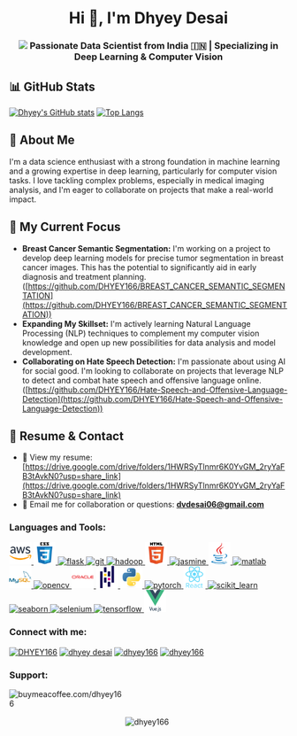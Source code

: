 <h1 align="center">Hi 👋, I'm Dhyey Desai</h1>

<h3 align="center">
   <img src="https://media.giphy.com/media/SWoSkN6DxTszqIKEqv/giphy.gif" width="50px"/>
   Passionate Data Scientist from India 🇮🇳 | Specializing in Deep Learning & Computer Vision
</h3>

## 📊 GitHub Stats

[![Dhyey's GitHub stats](https://github-readme-stats.vercel.app/api?username=dhyey166&show_icons=true&theme=radical)](https://github.com/anuraghazra/github-readme-stats)
[![Top Langs](https://github-readme-stats.vercel.app/api/top-langs/?username=dhyey166&layout=compact)](https://github.com/anuraghazra/github-readme-stats)

## 🚀 About Me

I'm a data science enthusiast with a strong foundation in machine learning and a growing expertise in deep learning, particularly for computer vision tasks. I love tackling complex problems, especially in medical imaging analysis, and I'm eager to collaborate on projects that make a real-world impact.

## 🔭 My Current Focus

- **Breast Cancer Semantic Segmentation:** I'm working on a project to develop deep learning models for precise tumor segmentation in breast cancer images. This has the potential to significantly aid in early diagnosis and treatment planning. ([https://github.com/DHYEY166/BREAST_CANCER_SEMANTIC_SEGMENTATION](https://github.com/DHYEY166/BREAST_CANCER_SEMANTIC_SEGMENTATION))
- **Expanding My Skillset:** I'm actively learning Natural Language Processing (NLP) techniques to complement my computer vision knowledge and open up new possibilities for data analysis and model development.
- **Collaborating on Hate Speech Detection:** I'm passionate about using AI for social good. I'm looking to collaborate on projects that leverage NLP to detect and combat hate speech and offensive language online.  ([https://github.com/DHYEY166/Hate-Speech-and-Offensive-Language-Detection](https://github.com/DHYEY166/Hate-Speech-and-Offensive-Language-Detection))

## 📄 Resume & Contact

- 💼 View my resume: [https://drive.google.com/drive/folders/1HWRSyTlnmr6K0YvGM_2ryYaFB3tAvkN0?usp=share_link](https://drive.google.com/drive/folders/1HWRSyTlnmr6K0YvGM_2ryYaFB3tAvkN0?usp=share_link)
- 📧 Email me for collaboration or questions: **dvdesai06@gmail.com**


<h3 align="left">Languages and Tools:</h3>
<p align="left"> <a href="https://aws.amazon.com" target="_blank" rel="noreferrer"> <img src="https://raw.githubusercontent.com/devicons/devicon/master/icons/amazonwebservices/amazonwebservices-original-wordmark.svg" alt="aws" width="40" height="40"/> </a> <a href="https://www.w3schools.com/css/" target="_blank" rel="noreferrer"> <img src="https://raw.githubusercontent.com/devicons/devicon/master/icons/css3/css3-original-wordmark.svg" alt="css3" width="40" height="40"/> </a> <a href="https://flask.palletsprojects.com/" target="_blank" rel="noreferrer"> <img src="https://www.vectorlogo.zone/logos/pocoo_flask/pocoo_flask-icon.svg" alt="flask" width="40" height="40"/> </a> <a href="https://git-scm.com/" target="_blank" rel="noreferrer"> <img src="https://www.vectorlogo.zone/logos/git-scm/git-scm-icon.svg" alt="git" width="40" height="40"/> </a> <a href="https://hadoop.apache.org/" target="_blank" rel="noreferrer"> <img src="https://www.vectorlogo.zone/logos/apache_hadoop/apache_hadoop-icon.svg" alt="hadoop" width="40" height="40"/> </a> <a href="https://www.w3.org/html/" target="_blank" rel="noreferrer"> <img src="https://raw.githubusercontent.com/devicons/devicon/master/icons/html5/html5-original-wordmark.svg" alt="html5" width="40" height="40"/> </a> <a href="https://jasmine.github.io/" target="_blank" rel="noreferrer"> <img src="https://www.vectorlogo.zone/logos/jasmine/jasmine-icon.svg" alt="jasmine" width="40" height="40"/> </a> <a href="https://www.java.com" target="_blank" rel="noreferrer"> <img src="https://raw.githubusercontent.com/devicons/devicon/master/icons/java/java-original.svg" alt="java" width="40" height="40"/> </a> <a href="https://www.mathworks.com/" target="_blank" rel="noreferrer"> <img src="https://upload.wikimedia.org/wikipedia/commons/2/21/Matlab_Logo.png" alt="matlab" width="40" height="40"/> </a> <a href="https://www.mysql.com/" target="_blank" rel="noreferrer"> <img src="https://raw.githubusercontent.com/devicons/devicon/master/icons/mysql/mysql-original-wordmark.svg" alt="mysql" width="40" height="40"/> </a> <a href="https://opencv.org/" target="_blank" rel="noreferrer"> <img src="https://www.vectorlogo.zone/logos/opencv/opencv-icon.svg" alt="opencv" width="40" height="40"/> </a> <a href="https://www.oracle.com/" target="_blank" rel="noreferrer"> <img src="https://raw.githubusercontent.com/devicons/devicon/master/icons/oracle/oracle-original.svg" alt="oracle" width="40" height="40"/> </a> <a href="https://pandas.pydata.org/" target="_blank" rel="noreferrer"> <img src="https://raw.githubusercontent.com/devicons/devicon/2ae2a900d2f041da66e950e4d48052658d850630/icons/pandas/pandas-original.svg" alt="pandas" width="40" height="40"/> </a> <a href="https://www.python.org" target="_blank" rel="noreferrer"> <img src="https://raw.githubusercontent.com/devicons/devicon/master/icons/python/python-original.svg" alt="python" width="40" height="40"/> </a> <a href="https://pytorch.org/" target="_blank" rel="noreferrer"> <img src="https://www.vectorlogo.zone/logos/pytorch/pytorch-icon.svg" alt="pytorch" width="40" height="40"/> </a> <a href="https://reactjs.org/" target="_blank" rel="noreferrer"> <img src="https://raw.githubusercontent.com/devicons/devicon/master/icons/react/react-original-wordmark.svg" alt="react" width="40" height="40"/> </a> <a href="https://scikit-learn.org/" target="_blank" rel="noreferrer"> <img src="https://upload.wikimedia.org/wikipedia/commons/0/05/Scikit_learn_logo_small.svg" alt="scikit_learn" width="40" height="40"/> </a> <a href="https://seaborn.pydata.org/" target="_blank" rel="noreferrer"> <img src="https://seaborn.pydata.org/_images/logo-mark-lightbg.svg" alt="seaborn" width="40" height="40"/> </a> <a href="https://www.selenium.dev" target="_blank" rel="noreferrer"> <img src="https://raw.githubusercontent.com/detain/svg-logos/780f25886640cef088af994181646db2f6b1a3f8/svg/selenium-logo.svg" alt="selenium" width="40" height="40"/> </a> <a href="https://www.tensorflow.org" target="_blank" rel="noreferrer"> <img src="https://www.vectorlogo.zone/logos/tensorflow/tensorflow-icon.svg" alt="tensorflow" width="40" height="40"/> </a> <a href="https://vuejs.org/" target="_blank" rel="noreferrer"> <img src="https://raw.githubusercontent.com/devicons/devicon/master/icons/vuejs/vuejs-original-wordmark.svg" alt="vuejs" width="40" height="40"/> </a> </p>

<h3 align="left">Connect with me:</h3>
<p align="left">
<a href="https://github.com/DHYEY166" target="blank"><img align="center" src="https://raw.githubusercontent.com/rahuldkjain/github-profile-readme-generator/master/src/images/icons/Social/github.svg" alt="DHYEY166" height="30" width="40" /></a>
<a href="https://linkedin.com/in/dhyey desai" target="blank"><img align="center" src="https://raw.githubusercontent.com/rahuldkjain/github-profile-readme-generator/master/src/images/icons/Social/linked-in-alt.svg" alt="dhyey desai" height="30" width="40" /></a>
<a href="https://kaggle.com/dhyey166" target="blank"><img align="center" src="https://raw.githubusercontent.com/rahuldkjain/github-profile-readme-generator/master/src/images/icons/Social/kaggle.svg" alt="dhyey166" height="30" width="40" /></a>
<a href="https://www.leetcode.com/dhyey166" target="blank"><img align="center" src="https://raw.githubusercontent.com/rahuldkjain/github-profile-readme-generator/master/src/images/icons/Social/leet-code.svg" alt="dhyey166" height="30" width="40" /></a>
</p>

<h3 align="left">Support:</h3>
<p><a href="https://www.buymeacoffee.com/buymeacoffee.com/dhyey166"> <img align="left" src="https://cdn.buymeacoffee.com/buttons/v2/default-yellow.png" height="50" width="210" alt="buymeacoffee.com/dhyey166" /></a></p><br><br>

<p><img align="center" src="https://github-readme-stats.vercel.app/api/top-langs?username=dhyey166&show_icons=true&locale=en&layout=compact" alt="dhyey166" /></p>
